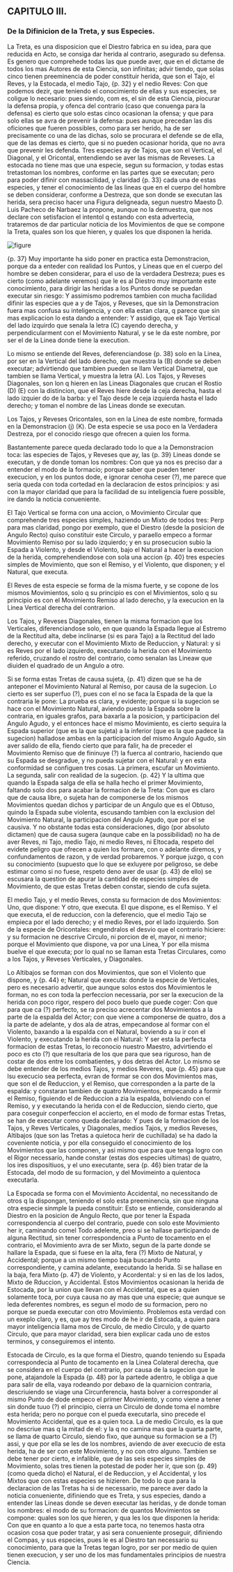 ## CAPITULO III.
### De la Difinicion de la Treta, y sus Especies.

La Treta, es una disposicion que el Diestro fabrica en su idea, para que reducida en Acto, se consiga dar herida al contrario, asegurado su defensa.
Es genero que comprehede todas las que puede aver, que en el dictame de todos los mas Autores de esta Ciencia, son infinitas; advir tiendo, que solas cinco tienen preeminencia de poder constituir herida, que son el Tajo, el Reves, y la Estocada, el medio Tajo, {p. 32} y el nedio Reves: Con que podemos dezir, que teniendo el conocimiento de ellas y sus especies, se coligue lo necesario: pues siendo, com es, el sin de esta Ciencia, piocurar la defensa propia, y ofenca del contrario (caso que conuenga para la defensa) es cierto que solo estas cinco ocasionan la ofensa; y que para solo ellas se avra de prevenir la defensa: pues aunque precedan las dis oficiones que fueren possibles, como para ser herido, ha de ser precisamente co una de las dichas, solo se procurara el defende se de ella, que de las demas es cierto, que si no pueden ocasionar horida, que no avra que prevenir les defenda.
Tres especies ay de Tajos, que son el Vertical, el Diagonal, y el Oricontal, entendiendo se aver las mismas de Reveses.
La estocada no tiene mas que una especie, segun su formacion, y todas estas tretastoman los nombres, conforme en las partes que se executan; pero para poder difinir con massacilidad, y claridad {p. 33} cada una de estas especies, y tener el conocimiento de las lineas que en el cuerpo del hombre se deben considerar, conforme a Destreza, que son donde se executan las herida, sera preciso hacer una Figura deligneada, segun nuestro Maesto D. Luis Pacheco de Narbaez la propone, aunque no la demuestra, que nos declare con setisfacion el intentol q estando con esta advertecia, trataremos de dar particular noticia de los Movimientos de que se compone la Treta, quales son los que hieren, y quales los que disponen la herida.

![figure](images/deligneacion_considerada_en_el_Cverodl_hombre.png "Deligneacion Considerada En El Cverpodl Hombre")

{p. 37}
Muy importante ha sido poner en practica esta Demonstracion, porque da a enteder con realidad los Puntos, y Lineas que en el cuerpo del hombre se deben considerar, para el uso de la verdadera Destreza; pues es cierto (como adelante veremos) que le es al Diestro muy importante este conocimiento, para dirigir las heridas a los Puntos donde se puedan executar sin riesgo: Y assimismo podremos tambien con mucha facilidad difinir las especies que a y de Tajos, y Reveses, que sin la Demonstracion fuera mas confusa su inteligencia, y con ella estan clara, q parece que sin mas explicacion lo esta dando a entender: Y assidigo, que ek Tajo Vertical del lado izquirdo que senala la letra (C) cayendo derecha, y perpendicularment con el Movimiento Natural, y se le da este nombre, por ser el de la Linea donde tiene la execution.

Lo mismo se entiende del Reves, deferenciandose  {p. 38} solo en la Linea, por ser en la Vertical del lado derecho, que muestra la (B) donde se deben executar; advirtiendo que tambien pueden se llam Vertical Diametral, que tambien se llama Vertical, y muestra la letra (A).
Los Tajos, y Reveses Diagonales, son lon q hieren en las Lineas Diagonales que crucan el Rostio (D) (E) con la distincion, que el Reves hiere desde la ceja derecha, hasta el lado izquier do de la barba: y el Tajo desde le ceja izquierda hasta el lado derecho; y toman el nombre de las Lineas donde se executan.

Los Tajos, y Reveses Oricontales, son en la Linea de este nombre, formada en la Demonstracion (j) (K).
De esta especie se usa poco en la Verdadera Destreza, por el conocido riesgo que ofrecen a quien los forma.

Bastantemente parece queda declarado todo lo que a la Demonstracion toca: las especies de Tajos, y Reveses que ay, las {p. 39} Lineas donde se executan, y de donde toman los nombres: Con que ya nos es preciso dar a entender el modo de la formacio; porque saber que pueden tener execucion, y en los puntos dode, e ignorar cenoha ceser (?), me parece que seria queda con toda cortedad en la declaracion de estos principios: y asi con la mayor claridad que para la facilidad de su inteligencia fuere possible, ire dando la noticia conueniente.

El Tajo Vertical se forma con una accion, o Movimiento Circular que comprehende tres especies simples, haziendo un Mixto de todos tres: Perp para mas claridad, pongo por exemplo, que el Diestro (desde la posicion de Angulo Recto) quiso constituir este Circulo, y paraello empeco a formar Movimiento Remiso por su lado izquierdo; y en su prosecucion subio la Espada a Violento, y desde el Violento, bajo el Natural a hacer la execucion de la herida, comprehendiendose con sola una accion {p. 40} tres especies simples de Movimiento, que son el Remiso, y el Violento, que disponen; y el Natural, que executa.

El Reves de esta especie se forma de la misma fuerte, y se copone de los mismos Movimientos, solo q su principio es con el Mivimientos, solo q su principio es con el Movimiento Remiso al lado derecho, y la execucion en la Linea Vertical derecha del contrarion.

Los Tajos, y Reveses Diagonales, tienen la misma formacion que los Verticales, diferenciandose solo, en que quando la Espada llegue al Estremo de la Rectitud alta, debe inclinarse (si es para Tajo) a la Rectitud del lado derecho, y executar con el Movimiento Mixto de Reduccion, y Natural: y si es Reves por el lado izquierdo, executando la herida con el Movimiento referido, cruzando el rostro del contrario, como senalan las Lineaw que diuiden el quadrado de un Angulo a otro.

Si se forma estas Tretas de causa sujeta, {p. 41} dizen que se ha de anteponer el Movimiento Natural al Remiso, por causa de la sugecion.
Lo cierto es ser superfuo (?), pues con el no se faca la Espada de la que la contraria le pone: La prueba es clara, y evidente; porque si la sugecion se hace con el Movimiento Natural, aviendo puesto la Espada sobre la contraria, en iguales grafos, para baxarla a la posicion, y participacion del Angulo Agudo, y el entonces hace el mismo Movimiento, es cierto sequira la Espada superior (que es la que sujeta) a la inferior (que es la que padece la sugecion) halladose ambas en la participacion del mismo Angulo Agudo, sin aver salido de ella, fiendo cierto que para falir, ha de preceder el Movimiento Remiso que de fininuye (?) la fuerca al contrario, haciendo que su Espada se desgradue, y no pueda sujetar con el Natural: y en esta conformidad se configuen tres cosas.
La primera, escufar un Movimiento.
La segunda, salir con realidad de la sugecion.
{p. 42}
Y la ultima que quando la Espada salga de ella se halla hecho el primer Movimiento, faltando solo dos para acabar la formacion de la Treta: Con que es claro que de causa libre, o sujeta han de componerse de los mismos Movimientos quedan dichos y participar de un Angulo que es el Obtuso, quindo la Espada sube violenta, escusando tambien con la exclusion del Movimiento Natural, la participacion del Angulo Agudo, que por el se causiva.
Y no obstante todas esta consideraciones, digo (por absoluto dictamen) que de causa sugera (aunque cabe en la possibilidad) no ha de aver Reves, ni Tajo, medio Tajo, ni medio Reves, ni Eltocada, respeto del evidete peligro que ofrecen a quien los formare, con o adelante diremos, y confundamentos de razon, y de verdad probaremos.
Y porque juzgo, q con su conocimiento (supuesto que lo que se exluyere por peligroso, se debe estimar como si no fuese, respeto deno aver de usar {p. 43} de ello) se escusara la question de apurar la cantidad de especies simples de Movimiento, de que estas Tretas deben constar, siendo de cufa sujeta.

El medio Tajo, y el medio Reves, consta su formacion de dos Movimientos: Uno, que dispone: Y otro, que executa.
El que dispone, es el Remiso.
Y el que executa, el de reduccion, con la deferencio, que el medio Tajo se empieca por el lado derecho; y el medio Reves, por el lado izquierdo.
Son de la especie de Oricontales: engendralos el desvio que el contrario hiciere: y su formacion ne descrive Circulo, ni porcion de el, mayor, ni menor; porque el Movimiento que dispone, va por una Linea, Y por ella misma buelve el que executa; por lo qual no se llaman esta Tretas Circulares, como a los Tajos, y Reveses Verticales, y Diagonales.

Lo Altibajos se forman con dos Movimientos, que son el Violento que dispone, y {p. 44} e; Natural que executa: donde la especie de Verticales, pero es necesario advertir, que aunque solos estos dos Movimientos le forman, no es con toda la perfeccion necessaria, por ser la execucion de la herida con poco rigor, respero del poco buelo que puede coger: Con que para que ca (?) perfecto, se ra preciso acrecentar dos Movimientos a la parte de la espalda del Actor; con que viene a componerse de quatro, dos a la parte de adelante, y dos ala de atras, empecandose al formar con el Violento, baxando a la espalda con el Natural, boviendo a su ir con el Violento, y executando la herida con el Natural: Y ser esta la perfecta formacion de estas Tretas, lo reconocio nuestro Maestro, advirtiendo el poco es cto (?) que resultaria de los que para que sea riguroso, han de costar de dos entre los combatientes, y dos detras del Actor.
Lo mismo se debe entender de los medios Tajos, y medios Reveres, que {p. 45} para que lsu execucio sea perfecta, evran de formar se con dos Movimientos mas, que son el de Reduccion, y el Remiso, que corresponden a la parte de la espalda: y constaran tambien de quatro Movimientos, empecando a formir el Remiso, figuiendo el de Reduccion a zia la espalda, bolviendo con el Remiso, y y executando la herida con el de Reduccion, siendo cierto, que para coseguir conperfeccion el accierto, en el modo de formar estas Tretas, se han de executar como queda declarado: Y pues de la formacion de los Tajos, y Reves Verticales, y Diagonales, medios Tajos, y medios Reveses, Altibajos (que son las Tretas a quietoca herir de cuchillada) se ha dado la coveniente noticia, y por ella conseguido el conocimiento de los Movimientos que las componen, y asi mismo que para que tenga logro con el Rigor necessario, hande constar (estas dos especies ultimas) de quatro, los ires dispositiuos, y el uno executante, sera {p. 46} bien tratar de la Estocada, del modo de su formacion, y del Movimeinto a quientoca executarla.

La Espocada se forma con el Movimiento Accidental, no necessitando de otros q la dispongan, teniendo el solo esta preeminencia, sin que ninguna otra especie sinmple la pueda constituir: Esto se entiende, considerando al Diestro en la posicion de Angulo Recto, que por tener la Espada correspondencia al cuerpo del contrario, puede con solo este Movimiento her ir, caminando comel Todo adelente, preo si se hallase participando de alguna Rectitud, sin tener correspondencia a Punto de tocamento en el contrario, el Movimiento avra de ser Mixto, segun de la parte donde se hallare la Espada, que si fuese en la alta, fera (?) Mixto de Natural, y Accidental; porque a un mismo tiempo baja buscando Punto correspondiente, y camina adelante, executando la herida.
Si se hallase en la baja, fera Mixto {p. 47} de Violento, y Acordental: y si en las de los lados, Mixto de Rduccion, y Accidental.
Estos Movimientos ocasionan la herida de Estocada, por la union que llevan con el Accidental, que es a quien solamente toca, por cuya causa no ay mas que una especie; que aunque se leda deferentes nombres, es segun el modo de su formacion, pero no porque se pueda executar con otro Movimiento.
Problemos esta verdad con un exeplo claro, y es, que ay tres modo de he ir de Estocada, a quien para mayor inteligencia llama mos de Circulo, de medio Circulo, y de quarto Circulo, que para mayor claridad, sera bien explicar cada uno de estos terminos, y conseguiremos el intento.

Estocada de Circulo, es la que forma el Diestro, quando teniendo su Espada correspondecia al Punto de tocamento en la Linea Colateral derecha, que se considera en el cuerpo del contrario, por causa de la sugecion que le pone, atajandole la Espada {p. 48} por la partede adentro, le obliga a que para salir de ella, vaya rodeando por debaxo de la quarnicion contraria, descriuiendo se viage una Circunferencia, hasta bolver a corresponder al mismo Punto de dode empeco el primer Movimiento, y como viene a tener sin donde tuuo (?) el principio, cierra un Circulo de donde toma el nombre esta herida; pero no porque con el pueda executarla, sino precede el Movimiento Accidental, que es a quien toca.
La de medio Circulo, es la que no descriue mas q la mitad de el: y la q no camina mas que la quarta parte, se llama de quarto Circulo, siendo fixo, que aunque su formacion se a (?) assi, y que por ella se les de los nombres, aviendo de aver execucio de esta herida, ha de ser con este Movimiento, y no con otro alguno.
Tambien se debe tener por cierto, e infalible, que de las seis especies simples de Movimiento, solas tres tienen la potestad de poder her ir, que son {p. 49} (como queda dicho) el Natural, el de Reduccion, y el Accidental, y los Mixtos que con estas especies se hizieren.
De todo lo que para la declaracion de las Tretas ha si de necessario, me parece aver dado la noticia conueniente, difiniendo que es Treta, y sus especies, dando a entender las Lineas donde se deven executar las heridas, y de donde toman los nombres: el modo de su formacion: de quantos Movimientos se compone: quales son los que hieren, y qua les los que disponen la herida: Con que en quanto a lo que a esta parte toca, no tenemos hasta otra ocasion cosa que poder tratar, y asi sera conueniente proseguir, difiniendo el Compas, y sus especies, pues le es al Diestro tan necessario su conocimiento, para que la Tretas tegan logro, por ser por medio de quien tienen execucion, y ser uno de los mas fundamentales principios de nuestra Ciencia.

